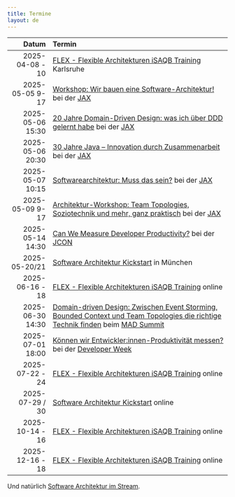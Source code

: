 ```yaml
---
title: Termine
layout: de
---
```


|            Datum | Termin                                                                                                                                                                   |
|-----------------:|:-------------------------------------------------------------------------------------------------------------------------------------------------------------------------|
|  2025-04-08 - 10 | [FLEX - Flexible Architekturen iSAQB Training](https://www.socreatory.com/de/trainings/flex) Karlsruhe                                                                   |
| 2025-05-05 9-17 | [Workshop: Wir bauen eine Software-Architektur!](https://jax.de/software-architecture/workshop-software-architektur-bauen) bei der [JAX](https://jax.de/) |
| 2025-05-06 15:30 | [20 Jahre Domain-Driven Design: was ich über DDD gelernt habe](https://jax.de/software-architecture/20-jahre-domain-driven-design/) bei der [JAX](https://jax.de/) |
| 2025-05-06 20:30 | [30 Jahre Java – Innovation durch Zusammenarbeit](https://jax.de/core-java-jvm-languages/30-jahre-java-rueckblick-zukunft/) bei der [JAX](https://jax.de/) |
| 2025-05-07 10:15 | [Softwarearchitektur: Muss das sein?](https://jax.de/software-architecture/software-architektur-muss-sein/) bei der [JAX](https://jax.de/) |
| 2025-05-09 9-17 | [Architektur-Workshop: Team Topologies, Soziotechnik und mehr, ganz praktisch](https://jax.de/software-architecture/soziotechnischer-architektur-workshop/) bei der [JAX](https://jax.de/) |
| 2025-05-14 14:30 | [Can We Measure Developer Productivity?](https://schedule.jcon.one/session/779649) bei der [JCON](https://2025.europe.jcon.one/) |
| 2025-05-20/21 | [Software Architektur Kickstart](https://www.socreatory.com/de/trainings/arch-kickstart) in München |
|  2025-06-16 - 18 | [FLEX - Flexible Architekturen iSAQB Training](https://www.socreatory.com/de/trainings/flex) online                                                                      |
| 2025-06-30 14:30 | [Domain-driven Design: Zwischen Event Storming, Bounded Context und Team Topologies die richtige Technik finden](https://mad-summit.de/domain-driven-design/domain-driven-design-die-richtige-technik-finden/) beim [MAD Summit](https://mad-summit.de/) |
| 2025-07-01 18:00 | [Können wir Entwickler:innen-Produktivität messen?](https://www.developer-week.de/programm/#/talk/konnen-wir-entwicklerinnen-produktivitat-messen) bei der [Developer Week](https://www.developer-week.de/) |
|  2025-07-22 - 24 | [FLEX - Flexible Architekturen iSAQB Training](https://www.socreatory.com/de/trainings/flex) online                                                                      |
| 2025-07-29 / 30 | [Software Architektur Kickstart](https://www.socreatory.com/de/trainings/arch-kickstart) online |
|  2025-10-14 - 16 | [FLEX - Flexible Architekturen iSAQB Training](https://www.socreatory.com/de/trainings/flex) online |
|  2025-12-16 - 18 | [FLEX - Flexible Architekturen iSAQB Training](https://www.socreatory.com/de/trainings/flex) online |

Und natürlich [Software Architektur im
Stream](https://software-architektur.tv/).

